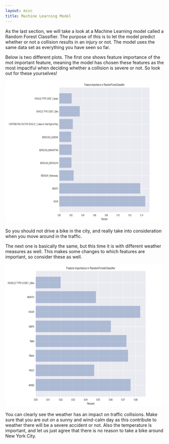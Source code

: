 ```yaml
---
layout: misc
title: Machine Learning Model
---
```


As the last section, we will take a look at a Machine Learning model called a Random Forest Classifier. The purpose of this is to let the model predict whether or not a collision results in an injury or not. The model uses the same data set as everything you have seen so far.

Below is two different plots. The first one shows feature importance of the mot important feature, meaning the model has chosen these features as the most impactful when deciding whether a collision is severe or not. So look out for these yourselves!

<img src="Feature importance_normal.png" width="550" height="450">


So you should not drive a bike in the city, and really take into consideration when you move around in the traffic. 

The next one is basically the same, but this time it is with different weather measures as well. This makes some changes to which features are important, so consider these as well. 

<img src="Feature importance_weather.png" width="550" height="450">

You can clearly see the weather has an impact on traffic collisions. Make sure that you are out on a sunny and wind-calm day as this contribute to weather there will be a severe accident or not. Also the temperature is important, and let us just agree that there is no reason to take a bike around New York City.

